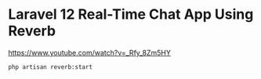 # Laravel 12 Real-Time Chat App Using Reverb

https://www.youtube.com/watch?v=_Rfy_8Zm5HY

```bash
php artisan reverb:start
```
